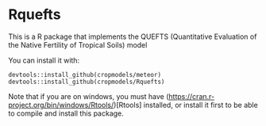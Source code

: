 # Rquefts
This is a R package that implements the QUEFTS (Quantitative Evaluation of the Native Fertility of Tropical Soils) model

You can install it with:

`devtools::install_github(cropmodels/meteor)`
`devtools::install_github(cropmodels/Rquefts)`

Note that if you are on windows, you must have (https://cran.r-project.org/bin/windows/Rtools/)[Rtools] installed, or install it first to be able to compile and install this package. 
